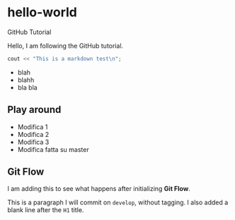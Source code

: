 # hello-world

GitHub Tutorial

Hello, I am following the GitHub tutorial.

```c++
cout << "This is a markdown test\n";
```

* blah
* blahh
* bla bla

## Play around

* Modifica 1
* Modifica 2
* Modifica 3
* Modifica fatta su master

## Git Flow

I am adding this to see what happens after initializing **Git Flow**.

This is a paragraph I will commit on `develop`, without tagging. I also added a
blank line after the `H1` title.
